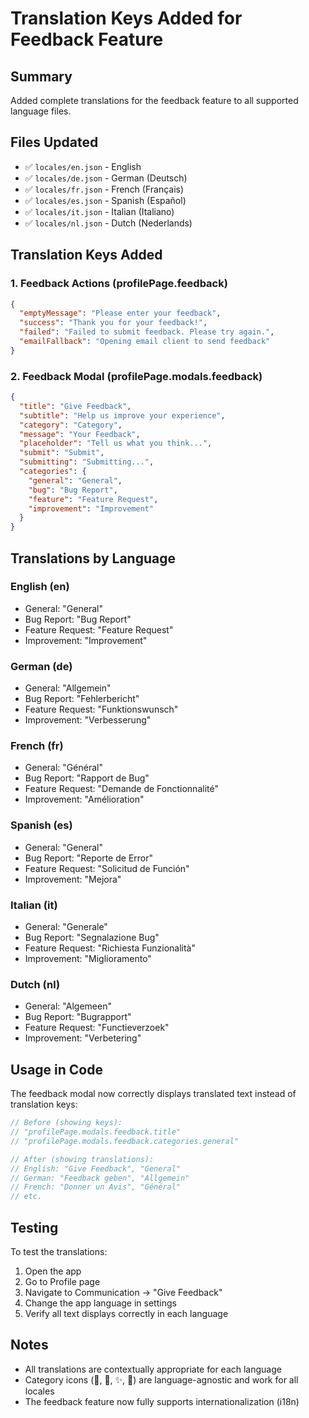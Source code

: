 # Translation Keys Added for Feedback Feature

## Summary
Added complete translations for the feedback feature to all supported language files.

## Files Updated
- ✅ `locales/en.json` - English
- ✅ `locales/de.json` - German (Deutsch)
- ✅ `locales/fr.json` - French (Français)
- ✅ `locales/es.json` - Spanish (Español)
- ✅ `locales/it.json` - Italian (Italiano)
- ✅ `locales/nl.json` - Dutch (Nederlands)

## Translation Keys Added

### 1. Feedback Actions (profilePage.feedback)
```json
{
  "emptyMessage": "Please enter your feedback",
  "success": "Thank you for your feedback!",
  "failed": "Failed to submit feedback. Please try again.",
  "emailFallback": "Opening email client to send feedback"
}
```

### 2. Feedback Modal (profilePage.modals.feedback)
```json
{
  "title": "Give Feedback",
  "subtitle": "Help us improve your experience",
  "category": "Category",
  "message": "Your Feedback",
  "placeholder": "Tell us what you think...",
  "submit": "Submit",
  "submitting": "Submitting...",
  "categories": {
    "general": "General",
    "bug": "Bug Report",
    "feature": "Feature Request",
    "improvement": "Improvement"
  }
}
```

## Translations by Language

### English (en)
- General: "General"
- Bug Report: "Bug Report"
- Feature Request: "Feature Request"
- Improvement: "Improvement"

### German (de)
- General: "Allgemein"
- Bug Report: "Fehlerbericht"
- Feature Request: "Funktionswunsch"
- Improvement: "Verbesserung"

### French (fr)
- General: "Général"
- Bug Report: "Rapport de Bug"
- Feature Request: "Demande de Fonctionnalité"
- Improvement: "Amélioration"

### Spanish (es)
- General: "General"
- Bug Report: "Reporte de Error"
- Feature Request: "Solicitud de Función"
- Improvement: "Mejora"

### Italian (it)
- General: "Generale"
- Bug Report: "Segnalazione Bug"
- Feature Request: "Richiesta Funzionalità"
- Improvement: "Miglioramento"

### Dutch (nl)
- General: "Algemeen"
- Bug Report: "Bugrapport"
- Feature Request: "Functieverzoek"
- Improvement: "Verbetering"

## Usage in Code

The feedback modal now correctly displays translated text instead of translation keys:

```typescript
// Before (showing keys):
// "profilePage.modals.feedback.title"
// "profilePage.modals.feedback.categories.general"

// After (showing translations):
// English: "Give Feedback", "General"
// German: "Feedback geben", "Allgemein"
// French: "Donner un Avis", "Général"
// etc.
```

## Testing

To test the translations:
1. Open the app
2. Go to Profile page
3. Navigate to Communication → "Give Feedback"
4. Change the app language in settings
5. Verify all text displays correctly in each language

## Notes

- All translations are contextually appropriate for each language
- Category icons (💬, 🐛, ✨, 🚀) are language-agnostic and work for all locales
- The feedback feature now fully supports internationalization (i18n)


